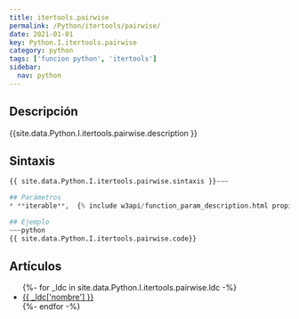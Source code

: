 ```yaml
---
title: itertools.pairwise
permalink: /Python/itertools/pairwise/
date: 2021-01-01
key: Python.I.itertools.pairwise
category: python
tags: ['funcion python', 'itertools']
sidebar: 
  nav: python
---
```


## Descripción
{{site.data.Python.I.itertools.pairwise.description }}

## Sintaxis
~~~python
{{ site.data.Python.I.itertools.pairwise.sintaxis }}~~~

## Parámetros
* **iterable**,  {% include w3api/function_param_description.html propiedad=site.data.Python.I.itertools.pairwise valor="iterable" %}

## Ejemplo
~~~python
{{ site.data.Python.I.itertools.pairwise.code}}
~~~

## Artículos
<ul>
{%- for _ldc in site.data.Python.I.itertools.pairwise.ldc -%}
   <li>
       <a href="{{_ldc['url'] }}">{{ _ldc['nombre'] }}</a>
   </li>
{%- endfor -%}
</ul>
